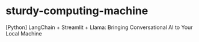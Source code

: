 # sturdy-computing-machine
[Python] LangChain + Streamlit + Llama: Bringing Conversational AI to Your Local Machine
